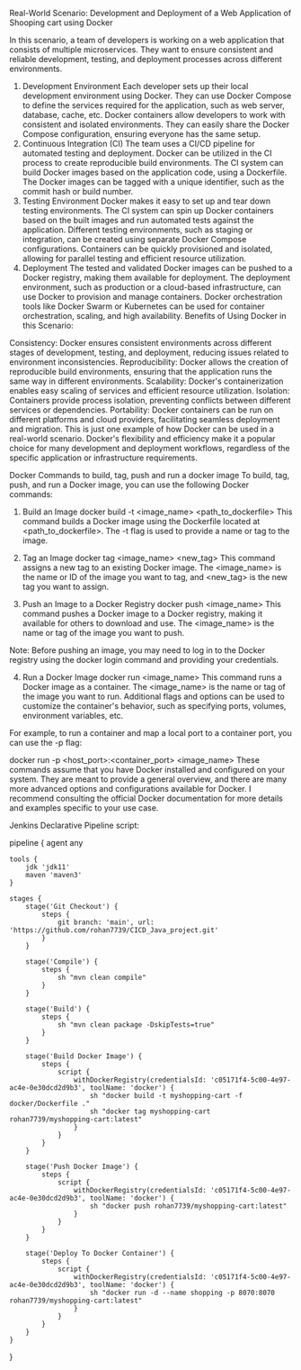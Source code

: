 Real-World Scenario: Development and Deployment of a Web Application of Shooping cart using Docker

In this scenario, a team of developers is working on a web application that consists of multiple microservices. They want to ensure consistent and reliable development, testing, and deployment processes across different environments.

1. Development Environment
Each developer sets up their local development environment using Docker. They can use Docker Compose to define the services required for the application, such as web server, database, cache, etc.
Docker containers allow developers to work with consistent and isolated environments. They can easily share the Docker Compose configuration, ensuring everyone has the same setup.
2. Continuous Integration (CI)
The team uses a CI/CD pipeline for automated testing and deployment. Docker can be utilized in the CI process to create reproducible build environments.
The CI system can build Docker images based on the application code, using a Dockerfile.
The Docker images can be tagged with a unique identifier, such as the commit hash or build number.
3. Testing Environment
Docker makes it easy to set up and tear down testing environments. The CI system can spin up Docker containers based on the built images and run automated tests against the application.
Different testing environments, such as staging or integration, can be created using separate Docker Compose configurations.
Containers can be quickly provisioned and isolated, allowing for parallel testing and efficient resource utilization.
4. Deployment
The tested and validated Docker images can be pushed to a Docker registry, making them available for deployment.
The deployment environment, such as production or a cloud-based infrastructure, can use Docker to provision and manage containers.
Docker orchestration tools like Docker Swarm or Kubernetes can be used for container orchestration, scaling, and high availability.
Benefits of Using Docker in this Scenario:

Consistency: Docker ensures consistent environments across different stages of development, testing, and deployment, reducing issues related to environment inconsistencies.
Reproducibility: Docker allows the creation of reproducible build environments, ensuring that the application runs the same way in different environments.
Scalability: Docker's containerization enables easy scaling of services and efficient resource utilization.
Isolation: Containers provide process isolation, preventing conflicts between different services or dependencies.
Portability: Docker containers can be run on different platforms and cloud providers, facilitating seamless deployment and migration.
This is just one example of how Docker can be used in a real-world scenario. Docker's flexibility and efficiency make it a popular choice for many development and deployment workflows, regardless of the specific application or infrastructure requirements.

Docker Commands to build, tag, push and run a docker image
To build, tag, push, and run a Docker image, you can use the following Docker commands:

1. Build an Image
docker build -t <image_name> <path_to_dockerfile>
This command builds a Docker image using the Dockerfile located at <path_to_dockerfile>. The -t flag is used to provide a name or tag to the image.

2. Tag an Image
docker tag <image_name> <new_tag>
This command assigns a new tag to an existing Docker image. The <image_name> is the name or ID of the image you want to tag, and <new_tag> is the new tag you want to assign.

3. Push an Image to a Docker Registry
docker push <image_name>
This command pushes a Docker image to a Docker registry, making it available for others to download and use. The <image_name> is the name or tag of the image you want to push.

Note: Before pushing an image, you may need to log in to the Docker registry using the docker login command and providing your credentials.

4. Run a Docker Image
docker run <image_name>
This command runs a Docker image as a container. The <image_name> is the name or tag of the image you want to run. Additional flags and options can be used to customize the container's behavior, such as specifying ports, volumes, environment variables, etc.

For example, to run a container and map a local port to a container port, you can use the -p flag:

docker run -p <host_port>:<container_port> <image_name>
These commands assume that you have Docker installed and configured on your system. They are meant to provide a general overview, and there are many more advanced options and configurations available for Docker. I recommend consulting the official Docker documentation for more details and examples specific to your use case.

Jenkins Declarative Pipeline script:

pipeline {
    agent any
    
    tools {
        jdk 'jdk11'
        maven 'maven3'
    }
    
    stages {
        stage('Git Checkout') {
            steps {
                git branch: 'main', url: 'https://github.com/rohan7739/CICD_Java_project.git'
            }
        }
        
        stage('Compile') {
            steps {
                sh "mvn clean compile"
            }
        }
        
        stage('Build') {
            steps {
                sh "mvn clean package -DskipTests=true"
            }
        }
        
        stage('Build Docker Image') {
            steps {
                script {
                    withDockerRegistry(credentialsId: 'c05171f4-5c00-4e97-ac4e-0e30dcd2d9b3', toolName: 'docker') {
                        sh "docker build -t myshopping-cart -f docker/Dockerfile ."
                        sh "docker tag myshopping-cart rohan7739/myshopping-cart:latest"
                    }
                }
            }
        }
        
        stage('Push Docker Image') {
            steps {
                script {
                    withDockerRegistry(credentialsId: 'c05171f4-5c00-4e97-ac4e-0e30dcd2d9b3', toolName: 'docker') {
                        sh "docker push rohan7739/myshopping-cart:latest"
                    }
                }
            }
        }
        
        stage('Deploy To Docker Container') {
            steps {
                script {
                    withDockerRegistry(credentialsId: 'c05171f4-5c00-4e97-ac4e-0e30dcd2d9b3', toolName: 'docker') {
                        sh "docker run -d --name shopping -p 8070:8070 rohan7739/myshopping-cart:latest"
                    }
                }
            }
        }
    }
}

